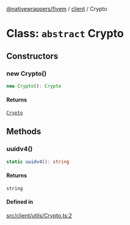[@nativewrappers/fivem](../../README.md) / [client](../README.md) / Crypto

# Class: `abstract` Crypto

## Constructors

### new Crypto()

```ts
new Crypto(): Crypto
```

#### Returns

[`Crypto`](Crypto.md)

## Methods

### uuidv4()

```ts
static uuidv4(): string
```

#### Returns

`string`

#### Defined in

[src/client/utils/Crypto.ts:2](https://github.com/nativewrappers/fivem/blob/9c9296849bd5d47a19ca095df40cd4686e165154/src/client/utils/Crypto.ts#L2)
